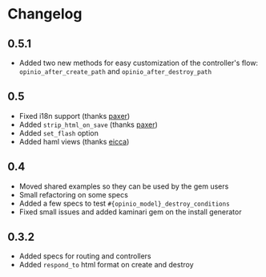 # Changelog

## 0.5.1

* Added two new methods for easy customization of the controller's flow: `opinio_after_create_path` and `opinio_after_destroy_path`


## 0.5

* Fixed i18n support (thanks [paxer](http://github.com/paxer))
* Added `strip_html_on_save` (thanks [paxer](http://github.com/paxer))
* Added `set_flash` option
* Added haml views (thanks [eicca](http://github.com/eicca))


## 0.4

* Moved shared examples so they can be used by the gem users
* Small refactoring on some specs
* Added a few specs to test `#{opinio_model}_destroy_conditions`
* Fixed small issues and added kaminari gem on the install generator


## 0.3.2

* Added specs for routing and controllers
* Added `respond_to` html format on create and destroy

